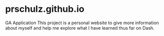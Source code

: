 prschulz.github.io
==================

GA Application
This project is a personal website to give more information about myself and help me explore what I have learned thus far on Dash. 
